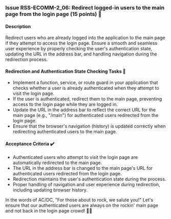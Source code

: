 ### Issue RSS-ECOMM-2_06: Redirect logged-in users to the main page from the login page (15 points) 🚀

#### Description

Redirect users who are already logged into the application to the main page if they attempt to access the login page. Ensure a smooth and seamless user experience by properly checking the user's authentication state, updating the URL in the address bar, and handling navigation during the redirection process.

#### Redirection and Authentication State Checking Tasks 🧐

- Implement a function, service, or route guard in your application that checks whether a user is already authenticated when they attempt to visit the login page.
- If the user is authenticated, redirect them to the main page, preventing access to the login page while they are logged in.
- Update the URL in the address bar to reflect the correct URL for the main page (e.g., "/main") for authenticated users redirected from the login page.
- Ensure that the browser's navigation (history) is updated correctly when redirecting authenticated users to the main page.

#### Acceptance Criteria ✔️

- Authenticated users who attempt to visit the login page are automatically redirected to the main page.
- The URL in the address bar is changed to the main page's URL for authenticated users redirected from the login page.
- Redirection maintains the user's authentication state during the process.
- Proper handling of navigation and user experience during redirection, including updating browser history.

In the words of AC/DC, "For those about to rock, we salute you!" Let's ensure that our authenticated users are always on the rockin' main page and not back in the login page crowd! 🤘🎸
